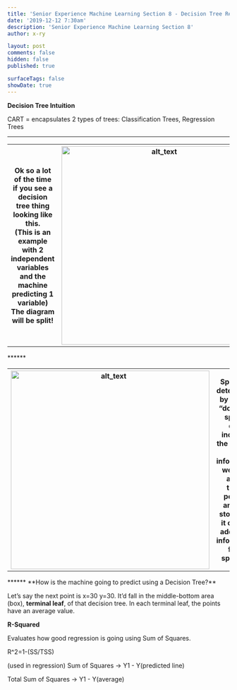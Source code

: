```yaml
---
title: 'Senior Experience Machine Learning Section 8 - Decision Tree Regression'
date: '2019-12-12 7:30am'
description: 'Senior Experience Machine Learning Section 8'
author: x-ry	

layout: post
comments: false
hidden: false
published: true 

surfaceTags: false
showDate: true
---
```


**Decision Tree Intuition**

CART = encapsulates 2 types of trees: Classification Trees, Regression Trees

******
<table>
	<tr>
		<th> Ok so a lot of the time if you see a decision tree thing looking like this. <br>
			(This is an example with 2 independent variables and the machine predicting 1 variable) <br>
			The diagram will be split!
 		</th>
 		<th> <img src="https://x-ry.github.io/assets/images/posts/ml/8split.png" width="450" alt="alt_text" title="image_tooltip">
 		</th>	
	</tr>
</table>
******
<table>
	<tr>
		<th> <img src="https://x-ry.github.io/assets/images/posts/ml/8split2.png" width="450" alt="alt_text" title="image_tooltip">
 		</th>
 		<th> Splits are determined by asking “does this split of data increase the amount of information we have about these points” <br> and will stop once it cannot add more information from splitting.
 		</th>	
	</tr>
</table>
******
**How is the machine going to predict using a Decision Tree?**

Let’s say the next point is x=30 y=30. It’d fall in the middle-bottom area (box), **terminal leaf**, of that decision tree. In each terminal leaf, the points have an average value. 

**R-Squared**

Evaluates how good regression is going using Sum of Squares.

R^2=1-(SS/TSS)

(used in regression) Sum of Squares → Y1 - Y(predicted line)

Total Sum of Squares → Y1 - Y(average)
